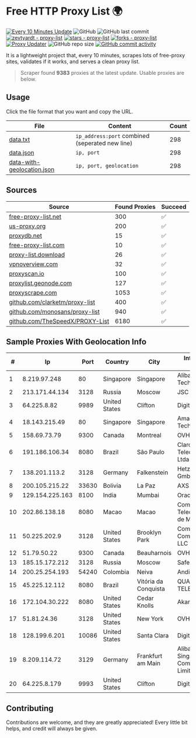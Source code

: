 
# Free HTTP Proxy List 🌍

[![Every 10 Minutes Update](https://github.com/mertguvencli/http-proxy-list/actions/workflows/main.yml/badge.svg?branch=main)](https://github.com/mertguvencli/http-proxy-list/actions/workflows/main.yml)
![GitHub](https://img.shields.io/github/license/mertguvencli/http-proxy-list)
![GitHub last commit](https://img.shields.io/github/last-commit/mertguvencli/http-proxy-list)
[![zevtyardt - proxy-list](https://img.shields.io/static/v1?label=zevtyardt&message=proxy-list&color=blue&logo=github)](https://github.com/zevtyardt/proxy-list "Go to GitHub repo")
[![stars - proxy-list](https://img.shields.io/github/stars/zevtyardt/proxy-list?style=social)](https://github.com/zevtyardt/proxy-list)
[![forks - proxy-list](https://img.shields.io/github/forks/zevtyardt/proxy-list?style=social)](https://github.com/zevtyardt/proxy-list)
[![Proxy Updater](https://github.com/zevtyardt/proxy-list/workflows/Proxy%20Updater/badge.svg)](https://github.com/zevtyardt/proxy-list/actions?query=workflow:"Proxy+Updater")
![GitHub repo size](https://img.shields.io/github/repo-size/zevtyardt/proxy-list)
[![GitHub commit activity](https://img.shields.io/github/commit-activity/m/zevtyardt/proxy-list?logo=commits)](https://github.com/zevtyardt/proxy-list/commits/main)

It is a lightweight project that, every 10 minutes, scrapes lots of free-proxy sites, validates if it works, and serves a clean proxy list.

> Scraper found **9383** proxies at the latest update. Usable proxies are below.

## Usage

Click the file format that you want and copy the URL.

|File|Content|Count|
|----|-------|-----|
|[data.txt](https://raw.githubusercontent.com/mertguvencli/http-proxy-list/main/proxy-list/data.txt)|`ip_address:port` combined (seperated new line)|298|
|[data.json](https://raw.githubusercontent.com/mertguvencli/http-proxy-list/main/proxy-list/data.json)|`ip, port`|298|
|[data-with-geolocation.json](https://raw.githubusercontent.com/mertguvencli/http-proxy-list/main/proxy-list/data-with-geolocation.json)|`ip, port, geolocation`|298|

## Sources

|Source|Found Proxies|Succeed|
|------|-------------|-------|
|[free-proxy-list.net](https://free-proxy-list.net)|300|✅|
|[us-proxy.org](https://www.us-proxy.org)|200|✅|
|[proxydb.net](http://proxydb.net)|15|✅|
|[free-proxy-list.com](https://free-proxy-list.com/?page=&port=&type%5B%5D=http&type%5B%5D=https&up_time=0&search=Search)|10|✅|
|[proxy-list.download](https://www.proxy-list.download/HTTP)|26|✅|
|[vpnoverview.com](https://vpnoverview.com/privacy/anonymous-browsing/free-proxy-servers)|32|✅|
|[proxyscan.io](https://www.proxyscan.io)|100|✅|
|[proxylist.geonode.com](https://proxylist.geonode.com/api/proxy-list?limit=300&page=1&sort_by=lastChecked&sort_type=desc&protocols=http,https)|127|✅|
|[proxyscrape.com](https://api.proxyscrape.com/v2/?request=displayproxies&protocol=http&timeout=10000&country=all&ssl=all&anonymity=all)|1053|✅|
|[github.com/clarketm/proxy-list](https://raw.githubusercontent.com/clarketm/proxy-list/master/proxy-list-raw.txt)|400|✅|
|[github.com/monosans/proxy-list](https://raw.githubusercontent.com/monosans/proxy-list/main/proxies/http.txt)|940|✅|
|[github.com/TheSpeedX/PROXY-List](https://raw.githubusercontent.com/TheSpeedX/PROXY-List/master/http.txt)|6180|✅|


## Sample Proxies With Geolocation Info

|#|Ip|Port|Country|City|Internet Service Provider|
|-|--|----|-------|----|-------------------------|
|1|8.219.97.248|80|Singapore|Singapore|Alibaba (US) Technology Co., Ltd.|
|2|213.171.44.134|3128|Russia|Moscow|JSC Comcor|
|3|64.225.8.82|9989|United States|Clifton|DigitalOcean, LLC|
|4|18.143.215.49|80|Singapore|Singapore|Amazon Technologies Inc.|
|5|158.69.73.79|9300|Canada|Montreal|OVH SAS|
|6|191.186.106.34|8080|Brazil|São Paulo|Claro NXT Telecomunicacoes Ltda|
|7|138.201.113.2|3128|Germany|Falkenstein|Hetzner Online GmbH|
|8|200.105.215.22|33630|Bolivia|La Paz|AXS Bolivia S. A.|
|9|129.154.225.163|8100|India|Mumbai|Oracle Corporation|
|10|202.86.138.18|8080|Macao|Macao|Companhia de Telecomunicacoes de Macau|
|11|50.225.202.9|3128|United States|Brooklyn Park|Comcast Cable Communications, LLC|
|12|51.79.50.22|9300|Canada|Beauharnois|OVH SAS|
|13|185.15.172.212|3128|Russia|Moscow|SafeData LLC|
|14|200.25.254.193|54240|Colombia|Neiva|Andinet ON Line|
|15|45.225.12.112|8080|Brazil|Vitória da Conquista|QUALITY TELECOMUNICAÇÃO|
|16|172.104.30.222|8080|United States|Cedar Knolls|Akamai Technologies|
|17|51.81.24.36|3128|United States|New York|OVH US LLC|
|18|128.199.6.201|10086|United States|Santa Clara|DigitalOcean, LLC|
|19|8.209.114.72|3129|Germany|Frankfurt am Main|Alibaba.com Singapore E-Commerce Private Limited|
|20|64.225.8.179|9993|United States|Clifton|DigitalOcean, LLC|



## Contributing

Contributions are welcome, and they are greatly appreciated! Every
little bit helps, and credit will always be given.

